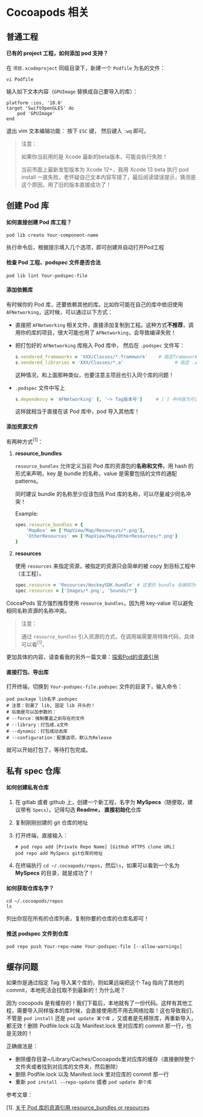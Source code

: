 # Cocoapods 相关

## 普通工程

#### 已有的 project 工程，如何添加 pod 支持？

在 `项目.xcodeproject` 同级目录下，新建一个 `Podfile` 为名的文件：

```shell
vi Podfile
```

输入如下文本内容（`GPUImage` 替换成自己要导入的库）：

```text
platform :ios, '10.0'
target 'SwiftOpenGLES' do
	pod 'GPUImage'
end
```

退出 vim 文本编辑功能： 按下 `ESC` 键， 然后键入 `:wq` 即可。

>  注意：
>
> 如果你当前用的是 Xcode 最新的beta版本，可能会执行失败！
>
> 当前市面上最新发型版本为 Xcode 12+，我用 Xcode 13 beta 执行 pod install 一直失败，老怀疑自己文本内容写错了，最后阅读错误提示，猜测是这个原因，用了旧的版本直接成功了！



## 创建 Pod 库

#### 如何直接创建 Pod 库工程？

```shell
pod lib create Your-component-name
```

执行命令后，根据提示填入几个选项，即可创建并自动打开Pod工程



#### 检查 Pod 工程、podspec 文件是否合法

```shell
pod lib lint Your-podspec-file
```



#### 添加依赖库

有时候你的 Pod 库，还要依赖其他的库。比如你可能在自己的库中依旧使用 `AFNetworking`，这时候，可以通过以下方式：

- 直接把 `AFNetworking` 相关文件，直接添加复制到工程。这种方式**不推荐**，调用你的库的项目，很大可能也用了 `AFNetworking`，会导致编译失败！

- 把打包好的 `AFNetworking` 库拖入 Pod 库中， 然后在 `.podspec` 文件写：

  ```ruby
  s.vendored_frameworks = 'XXX/Classes/*.framework'    # 指定framework
  s.vendored_libraries = 'XXX/Classes/*.a'    				 # 指定 .a
  ```

  这种情况，和上面那种类似，也要注意主项目也引入同个库的问题！

- `.podspec` 文件中写上

  ```ruby
  s.dependency = 'AFNetworking' [, '~> Tag版本号']		# [ ] 中内容为可选的. 如果不写，默认读取最新的代码
  ```

  这样就相当于直接在该 Pod 库中，pod 导入其他库！



#### 添加资源文件

有两种方式<sup>[1]</sup>：

1. **resource_bundles**

   `resource_bundles` 允许定义当前 Pod 库的资源包的**名称和文件**。用 hash 的形式来声明，key 是 bundle 的名称，value 是需要包括的文件的通配 patterns。

   同时建议 bundle 的名称至少应该包括 Pod 库的名称，可以尽量减少同名冲突！

   Example:

   ```ruby
   spec.resource_bundles = {
       'MapBox' => ['MapView/Map/Resources/*.png'],
       'OtherResources' => ['MapView/Map/OtherResources/*.png']
   }
   ```

2. **resources**

   使用 `resources` 来指定资源，被指定的资源只会简单的被 copy 到目标工程中（主工程）。

   ```ruby
   spec.resource = 'Resources/HockeySDK.bundle'	# 这里的 bundle 会被视为一个普通的文件，被复制
   spec.resources = ['Images/*.png', 'Sounds/*']
   ```

CocoaPods 官方强烈推荐使用 `resource_bundles`，因为用 key-value 可以避免相同名称资源的名称冲突。

> 注意：
>
> 通过 `resource_bundles` 引入资源的方式，在调用端需要用特殊代码，具体可以看<sup>[1]</sup>。

更加具体的内容，请查看我的另外一篇文章：[探索Pod的资源引用](./探索Pod的资源引用.md)



#### 直接打包、导出库

打开终端，切换到 `Your-podspec-file.podspec` 文件的目录下，输入命令：

```shell
pod package lib名字.podspec
# 注意：别漏了 lib, 固定 lib 开头的！
# 后面是可以加参数的：
# --force：强制覆盖之前存在的文件
# --library：打包成.a文件
# --dynamic：打包成动态库
# --configuration：配置选项，默认为Release
```

就可以开始打包了，等待打包完成。



## 私有 spec 仓库

#### 如何创建私有仓库

1. 在 gitlab 或者 github 上，创建一个新工程，名字为 **MySpecs**（随便取，建议带有 `Specs`）。记得勾选 **Readme， 直接初始化**仓库

2. 复制刚刚创建的 git 仓库的地址

3. 打开终端，直接输入：

   ```shell
   # pod repo add [Private Repo Name] [GitHub HTTPS clone URL]
   pod repo add MySpecs git仓库的地址
   ```

4. 在终端执行 `cd ~/.cocoapods/repos`，然后`ls`，如果可以看到一个名为 **MySpecs** 的目录，就是成功了！



#### 如何获取仓库名字？

```shell
cd ~/.cocoapods/repos
ls
```

列出你现在所有的仓库列表，复制你要的仓库的仓库名即可！



#### 推送 podspec 文件到仓库

```shell
pod repo push Your-repo-name Your-podspec-file [--allow-warnings]
```



## 缓存问题

如果你是通过指定 Tag 导入某个库的，则如果远端把这个 Tag 指向了其他的 commit，本地死活会拉取不到最新的！为什么呢？

因为 cocopods 是有缓存的！我们下载后，本地就有了一份代码。这样有其他工程，需要导入同样版本的库时候，会直接使用而不用去网络拉取！这也导致我们，不管是 `pod install` 还是 `pod update 某个库` ，又或者是先移除库，再重新导入， 都无效！删除 Podfile.lock 以及 Manifest.lock 里对应库的 commit 那一行，也是无效的！

正确做法是：

- 删除缓存目录~/Library/Caches/Cocoapods里对应库的缓存（直接删除整个文件夹或者找到对应库的文件夹，然后删除）
- 删除 Podfile.lock 以及 Manifest.lock 里对应库的 commit 那一行
- 重新 `pod install --repo-update` 或者 `pod update 那个库`



参考文章：

[1]. [关于 Pod 库的资源引用 resource_bundles or resources](https://juejin.cn/post/6844903559931117581)
